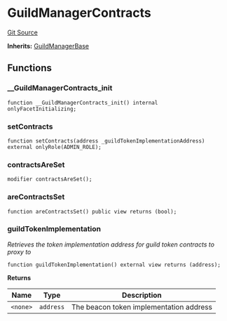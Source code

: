 # GuildManagerContracts
[Git Source](https://github.com-treasure/TreasureProject/spellcaster-facets/blob/e61aea147da628641c6f090a95c62cf081f729f5/src/guilds/guildmanager/GuildManagerContracts.sol)

**Inherits:**
[GuildManagerBase](/src/guilds/guildmanager/GuildManagerBase.sol/abstract.GuildManagerBase.md)


## Functions
### __GuildManagerContracts_init


```solidity
function __GuildManagerContracts_init() internal onlyFacetInitializing;
```

### setContracts


```solidity
function setContracts(address _guildTokenImplementationAddress) external onlyRole(ADMIN_ROLE);
```

### contractsAreSet


```solidity
modifier contractsAreSet();
```

### areContractsSet


```solidity
function areContractsSet() public view returns (bool);
```

### guildTokenImplementation

*Retrieves the token implementation address for guild token contracts to proxy to*


```solidity
function guildTokenImplementation() external view returns (address);
```
**Returns**

|Name|Type|Description|
|----|----|-----------|
|`<none>`|`address`|The beacon token implementation address|


